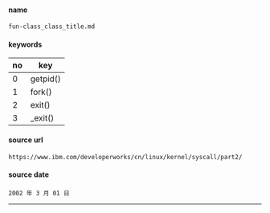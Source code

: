 #### name
`fun-class_class_title.md`
#### keywords
|no|key|
|--|--|
|0|getpid()|
|1|fork()|
|2|exit()|
|3|_exit()|
#### source url
```
https://www.ibm.com/developerworks/cn/linux/kernel/syscall/part2/
```
#### source date
```
2002 年 3 月 01 日
```
-----
